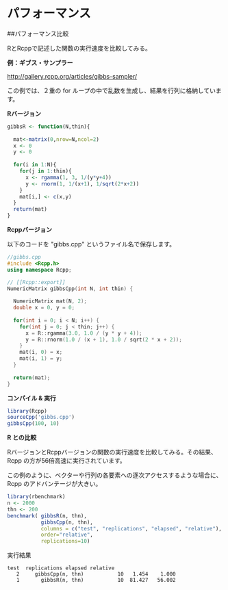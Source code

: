 # パフォーマンス


##パフォーマンス比較

RとRcppで記述した関数の実行速度を比較してみる。

**例：ギブス・サンプラー**

http://gallery.rcpp.org/articles/gibbs-sampler/

この例では、２重の for ループの中で乱数を生成し、結果を行列に格納しています。


**Rバージョン**

```r
gibbsR <- function(N,thin){
  
  mat<-matrix(0,nrow=N,ncol=2)
  x <- 0
  y <- 0
  
  for(i in 1:N){
    for(j in 1:thin){
      x <- rgamma(1, 3, 1/(y*y+4))
      y <- rnorm(1, 1/(x+1), 1/sqrt(2*x+2))
    }
    mat[i,] <- c(x,y)
  }
  return(mat)
}
```


**Rcppバージョン**

以下のコードを "gibbs.cpp" というファイル名で保存します。

```cpp
//gibbs.cpp
#include <Rcpp.h>
using namespace Rcpp;

// [[Rcpp::export]]
NumericMatrix gibbsCpp(int N, int thin) {
  
  NumericMatrix mat(N, 2);
  double x = 0, y = 0;
  
  for(int i = 0; i < N; i++) {
    for(int j = 0; j < thin; j++) {
      x = R::rgamma(3.0, 1.0 / (y * y + 4));
      y = R::rnorm(1.0 / (x + 1), 1.0 / sqrt(2 * x + 2));
    }
    mat(i, 0) = x;
    mat(i, 1) = y;
  }
  
  return(mat);
}
```



**コンパイル & 実行**

```r
library(Rcpp)
sourceCpp('gibbs.cpp')
gibbsCpp(100, 10)
```



**R との比較**


RバージョンとRcppバージョンの関数の実行速度を比較してみる。その結果、Rcpp の方が56倍高速に実行されています。

この例のように、ベクターや行列の各要素への逐次アクセスするような場合に、Rcpp のアドバンテージが大きい。

```r
library(rbenchmark)
n <- 2000
thn <- 200
benchmark( gibbsR(n, thn),
           gibbsCpp(n, thn),
           columns = c("test", "replications", "elapsed", "relative"),
           order="relative",
           replications=10)
```
実行結果
```
test  replications elapsed relative
   2     gibbsCpp(n, thn)           10   1.454    1.000
   1       gibbsR(n, thn)           10  81.427   56.002
```






